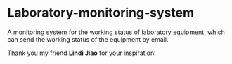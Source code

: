 # Laboratory-monitoring-system
A monitoring system for the working status of laboratory equipment, which can send the working status of the equipment by email.

Thank you my friend **Lindi Jiao** for your inspiration!